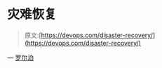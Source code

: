 # 灾难恢复

> 原文:[https://devops.com/disaster-recovery/](https://devops.com/disaster-recovery/)

— [罗尔泊](https://devops.com/author/breselman/)